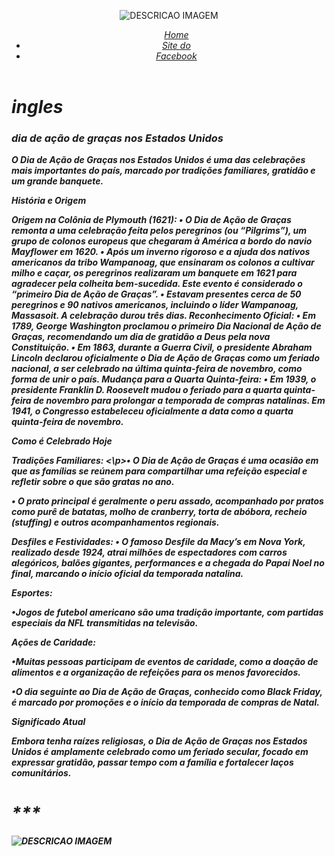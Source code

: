 <!DOCTYPE html>
<html>
<head>
<meta charset='utf-8'>
<meta http-equiv='X-UA-Compatible' content='lE=edge'>
<title> ingles </title>
<meta name='viewport' content='width=device-width, initial-scale=1'>
<link rel='stylesheet' type='text/css' media='screen' href='style.css'>
<script src='main.js'></script>
</head>
<body>
<header><p><img id="TITULOIMAGEM" src="logo.jpeg" alt="DESCRICAO IMAGEM"></p>
<nav>
<ul id="lista01">
<i><a target="_blank" href="index.html"> Home</li> <li><a target="_blank"href="http://www.consultaescolas.pr.gov.br/">Site do
</li>
<li><a target="_blank" href="https://www.facebook.com/profile.php?id=100009582499964">Facebook</li></a></ul>
</nav>
</header>
<main>
<h1>ingles</h1></h1>
<div class="PRIMEIROPARAGRAFO">
<h3>dia de ação de graças nos Estados Unidos</h3>
<p><i><b></p>O Dia de Ação de Graças nos Estados Unidos é uma das celebrações mais importantes do país, marcado por tradições familiares, gratidão e um grande banquete.</p>
</p>História e Origem</p>
Origem na Colônia de Plymouth (1621):
	•	O Dia de Ação de Graças remonta a uma celebração feita pelos peregrinos (ou “Pilgrims”), um grupo de colonos europeus que chegaram à América a bordo do navio Mayflower em 1620.
	•	Após um inverno rigoroso e a ajuda dos nativos americanos da tribo Wampanoag, que ensinaram os colonos a cultivar milho e caçar, os peregrinos realizaram um banquete em 1621 para agradecer pela colheita bem-sucedida. Este evento é considerado o “primeiro Dia de Ação de Graças”.
	•	Estavam presentes cerca de 50 peregrinos e 90 nativos americanos, incluindo o líder Wampanoag, Massasoit. A celebração durou três dias.
	Reconhecimento Oficial:
	•	Em 1789, George Washington proclamou o primeiro Dia Nacional de Ação de Graças, recomendando um dia de gratidão a Deus pela nova Constituição.
	•	Em 1863, durante a Guerra Civil, o presidente Abraham Lincoln declarou oficialmente o Dia de Ação de Graças como um feriado nacional, a ser celebrado na última quinta-feira de novembro, como forma de unir o país.
Mudança para a Quarta Quinta-feira:
	•	Em 1939, o presidente Franklin D. Roosevelt mudou o feriado para a quarta quinta-feira de novembro para prolongar a temporada de compras natalinas. Em 1941, o Congresso estabeleceu oficialmente a data como a quarta quinta-feira de novembro.
</p>Como é Celebrado Hoje</p>
Tradições Familiares:
	<\p>•	O Dia de Ação de Graças é uma ocasião em que as famílias se reúnem para compartilhar uma refeição especial e refletir sobre o que são gratas no ano.</p>
	</p>•	O prato principal é geralmente o peru assado, acompanhado por pratos como purê de batatas, molho de cranberry, torta de abóbora, recheio (stuffing) e outros acompanhamentos regionais.</p>
	</p>Desfiles e Festividades:
	•	O famoso Desfile da Macy’s em Nova York, realizado desde 1924, atrai milhões de espectadores com carros alegóricos, balões gigantes, performances e a chegada do Papai Noel no final, marcando o início oficial da temporada natalina.
	</p>Esportes:</p>
	</p>•Jogos de futebol americano são uma tradição importante, com partidas especiais da NFL transmitidas na televisão.</p>
	</p>Ações de Caridade:</p>
	</p>•Muitas pessoas participam de eventos de caridade, como a doação de alimentos e a organização de refeições para os menos favorecidos.</p>
</p>•O dia seguinte ao Dia de Ação de Graças, conhecido como Black Friday, é marcado por promoções e o início da temporada de compras de Natal.</p>
  </p>Significado Atual</p>
Embora tenha raízes religiosas, o Dia de Ação de Graças nos Estados Unidos é amplamente celebrado como um feriado secular, focado em expressar gratidão, passar tempo com a família e fortalecer laços comunitários.
<ul id="lista02">
</ul>
</div>
<h1>***</h1>
</main>
<footer><p><img id="TITULOIMAGEM" src="logo.jpeg" alt="DESCRICAO IMAGEM"></p></footer>
</body> 
</html>
